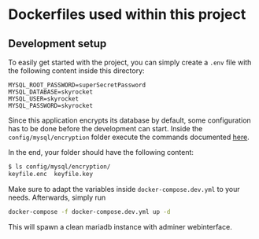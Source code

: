 # Dockerfiles used within this project

## Development setup

To easily get started with the project, you can simply create a `.env` file with the following content inside this directory:

```env
MYSQL_ROOT_PASSWORD=superSecretPassword
MYSQL_DATABASE=skyrocket
MYSQL_USER=skyrocket
MYSQL_PASSWORD=skyrocket
```

Since this application encrypts its database by default, some configuration has to be done before
the development can start. Inside the `config/mysql/encryption` folder execute the commands documented
[here](../docs/setup/DbEncryption.md#encryption-at-rest).

In the end, your folder should have the following content:

```sh
$ ls config/mysql/encryption/
keyfile.enc  keyfile.key
```

Make sure to adapt the variables inside `docker-compose.dev.yml` to your needs. Afterwards, simply run

```sh
docker-compose -f docker-compose.dev.yml up -d
```

This will spawn a clean mariadb instance with adminer webinterface.
